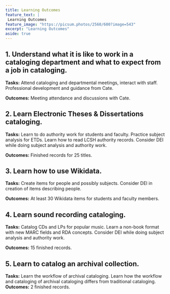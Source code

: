 ```yaml
---
title: Learning Outcomes
feature_text: |
 Learning Outcomes
feature_image: "https://picsum.photos/2560/600?image=543"
excerpt: "Learning Outcomes"
aside: true
---
```



## 1. Understand what it is like to work in a cataloging department and what to expect from a job in cataloging. 

**Tasks:** Attend cataloging and departmental meetings, interact with staff. Professional development and guidance from Cate. 

**Outcomes:** Meeting attendance and discussions with Cate.

## 2. Learn Electronic Theses & Dissertations cataloging. 
**Tasks:** Learn to do authority work for students and faculty. Practice subject analysis for ETDs. Learn how to read LCSH authority records. Consider DEI while doing subject analysis and authority work.

**Outcomes:** Finished records for 25 titles. 

## 3. Learn how to use Wikidata.
**Tasks:** Create items for people and possibly subjects. Consider DEI in creation of items describing people.

**Outcomes:** At least 30 Wikidata items for students and faculty members.

## 4. Learn sound recording cataloging.
**Tasks:** Catalog CDs and LPs for popular music. Learn a non-book format with new MARC fields and RDA concepts. Consider DEI while doing subject analysis and authority work.

**Outcomes:** 15 finished records.

## 5. Learn to catalog an archival collection.
**Tasks:** Learn the workflow of archival cataloging. Learn how the workflow and cataloging of archival cataloging differs from traditional cataloging.
**Outcomes:** 2 finished records.

